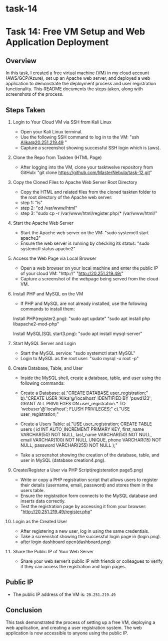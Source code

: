 # task-14

# Task 14: Free VM Setup and Web Application Deployment

## Overview

In this task, I created a free virtual machine (VM) in my cloud account (AWS/GCP/Azure), set up an Apache web server, and deployed a web application to demonstrate the deployment process and user registration functionality. This README documents the steps taken, along with screenshots of the process.

## Steps Taken

1. Login to Your Cloud VM via SSH from Kali Linux
   - Open your Kali Linux terminal.
   - Use the following SSH command to log in to the VM:
     "ssh Alika@20.251.219.49
"
   -  Capture a screenshot showing successful SSH login which is (aws).

2. Clone the Repo from Taskten (HTML Page)
   - After logging into the VM, clone your tasktwelve repository from GitHub:
     "git clone https://github.com/MasterNebula/task-12.git"

3. Copy the Cloned Files to Apache Web Server Root Directory
   - Copy the HTML and related files from the cloned taskten folder to the root directory of the Apache web server:
   - step 1: "ls"
   - step 2: "cd /var/www/html"
   - step 3: "sudo cp -r /var/www/html/register.php/* /var/www/html/"

4. Start the Apache Web Server
   - Start the Apache web server on the VM:
     "sudo systemctl start apache2"
   - Ensure the web server is running by checking its status:
     "sudo systemctl status apache2"

5. Access the Web Page via Local Browser
   - Open a web browser on your local machine and enter the public IP of your cloud VM:
     "http://<your-vm-public-ip>"
     "http://20.251.219.49/"
   - Capture a screenshot of the webpage being served from the cloud VM.

6. Install PHP and MySQL on the VM
   - If PHP and MySQL are not already installed, use the following commands to install them:

   Install PHP(register2.png):
    "sudo apt update"
    "sudo apt install php libapache2-mod-php"
   
   Install MySQL(SQL start3.png):
    "sudo apt install mysql-server"

7. Start MySQL Server and Login
   - Start the MySQL service:
   "sudo systemctl start MySQL"
   - Login to MySQL as the root user:
   "sudo mysql -u root -p"

8. Create Database, Table, and User
   - Inside the MySQL shell, create a database, table, and user using the following commands:

   - Create a Database:
     a)."CREATE DATABASE user_registration;"
     b)."CREATE USER 'Alika'@'localhost' IDENTIFIED BY 'pswd123';
        GRANT ALL PRIVILEGES ON user_registration.* TO 'webuser'@'localhost';
        FLUSH PRIVILEGES;"
     c)."USE user_registration;"

   - Create a Users Table:
       a)."USE user_registration;
    CREATE TABLE users (
    id INT AUTO_INCREMENT PRIMARY KEY,
    first_name VARCHAR(50) NOT NULL,
    last_name VARCHAR(50) NOT NULL,
    email VARCHAR(100) NOT NULL UNIQUE,
    phone VARCHAR(15) NOT NULL,
    password VARCHAR(255) NOT NULL
   );"


   - Take a screenshot showing the creation of the database, table, and user in MySQL (database creation4.png).

9. Create/Register a User via PHP Script(registeration page5.png)
   - Write or copy a PHP registration script that allows users to register their details (username, email, password) and stores them in the users table.
   - Ensure the registration form connects to the MySQL database and inserts data correctly.
   - Test the registration page by accessing it from your browser:
     "http://20.251.219.49/register.php"

10. Login as the Created User
    - After registering a new user, log in using the same credentials.
    - Take a screenshot showing the successful login page in (login.png).
    - after login dashboard open(dashboard.png)

11. Share the Public IP of Your Web Server
    - Share your web server’s public IP with friends or colleagues to verify if they can access the registration and login pages.

## Public IP
- The public IP address of the VM is: `20.251.219.49`

## Conclusion
This task demonstrated the process of setting up a free VM, deploying a web application, and creating a user registration system. The web application is now accessible to anyone using the public IP.
